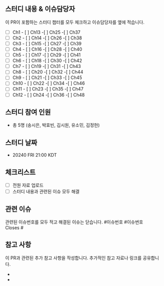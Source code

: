 ## 스터디 내용 & 이슈담당자

이 PR이 포함하는 스터디 챕터를 모두 체크하고 이슈담당자를 옆에 적습니다.

- [ ] Ch1 - [ ] Ch13 -[ ] Ch25 -[ ] Ch37
- [ ] Ch2 - [ ] Ch14 -[ ] Ch26 -[ ] Ch38
- [ ] Ch3 - [ ] Ch15 -[ ] Ch27 -[ ] Ch39
- [ ] Ch4 - [ ] Ch16 -[ ] Ch28 -[ ] Ch40
- [ ] Ch5 - [ ] Ch17 -[ ] Ch29 -[ ] Ch41
- [ ] Ch6 - [ ] Ch18 -[ ] Ch30 -[ ] Ch42
- [ ] Ch7 - [ ] Ch19 -[ ] Ch31 -[ ] Ch43
- [ ] Ch8 - [ ] Ch20 -[ ] Ch32 -[ ] Ch44
- [ ] Ch9 - [ ] Ch21 -[ ] Ch33 -[ ] Ch45
- [ ] Ch10 - [ ] Ch22 -[ ] Ch34 -[ ] Ch46
- [ ] Ch11 - [ ] Ch23 -[ ] Ch35 -[ ] Ch47
- [ ] Ch12 - [ ] Ch24 -[ ] Ch36 -[ ] Ch48

## 스터디 참여 인원

- 총 5명 (송시은, 박효빈, 김시원, 유소민, 김정헌)

## 스터디 날짜

- 20240 FRI 21:00 KDT

## 체크리스트

- [ ] 전원 자료 업로드
- [ ] 스터디 내용과 관련된 이슈 모두 해결

## 관련 이슈

관련된 이슈번호를 모두 적고 해결된 이슈는 닫습니다. #이슈번호 #이슈번호  
Closes #

## 참고 사항

이 PR과 관련된 추가 참고 사항을 작성합니다.
추가적인 참고 자료나 링크를 공유합니다.

-
-
